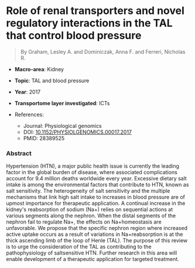 # Role of renal transporters and novel regulatory interactions in the TAL that control blood pressure

> By Graham, Lesley A. and Dominiczak, Anna F. and Ferreri, Nicholas R.

- **Macro-area**: Kidney
- **Topic**: TAL and blood pressure
- **Year**: 2017
- **Transportome layer investigated**: ICTs

- References:
  - Journal: Physiological genomics
  - DOI: [10.1152/PHYSIOLGENOMICS.00017.2017](https://doi.org/10.1152/PHYSIOLGENOMICS.00017.2017)
  - PMID: 28389525

### Abstract

Hypertension (HTN), a major public health issue is currently the leading factor in the global burden of disease, where associated complications account for 9.4 million deaths worldwide every year. Excessive dietary salt intake is among the environmental factors that contribute to HTN, known as salt sensitivity. The heterogeneity of salt sensitivity and the multiple mechanisms that link high salt intake to increases in blood pressure are of upmost importance for therapeutic application. A continual increase in the kidney's reabsorption of sodium (Na+) relies on sequential actions at various segments along the nephron. When the distal segments of the nephron fail to regulate Na+, the effects on Na+homeostasis are unfavorable. We propose that the specific nephron region where increased active uptake occurs as a result of variations in Na+reabsorption is at the thick ascending limb of the loop of Henle (TAL). The purpose of this review is to urge the consideration of the TAL as contributing to the pathophysiology of saltsensitive HTN. Further research in this area will enable development of a therapeutic application for targeted treatment.

